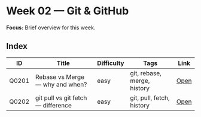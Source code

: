 # Week 02 — Git & GitHub

**Focus:** Brief overview for this week.

## Index
| ID | Title | Difficulty | Tags | Link |
|---|---|---|---|---|
| Q0201 | Rebase vs Merge — why and when? | easy | git, rebase, merge, history | [Open](questions/Q0201-git-rebase-vs-merge.md) |
| Q0202 | git pull vs git fetch — difference | easy | git, pull, fetch, history | [Open](questions/Q0202-git-pull-vs-fetch.md) |
